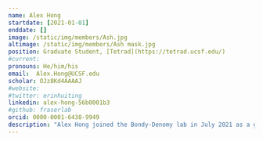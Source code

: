 ```yaml
---
name: Alex Hong
startdate: [2021-01-01]
enddate: []
image: /static/img/members/Ash.jpg
altimage: /static/img/members/Ash mask.jpg
position: Graduate Student, [Tetrad](https://tetrad.ucsf.edu/)
#current:
pronouns: He/him/his
email: 	Alex.Hong@UCSF.edu
scholar: OJz8Kd4AAAAJ
#website:
#twitter: erinhuiting
linkedin: alex-hong-56b0001b3
#github: fraserlab
orcid: 0000-0001-6438-9949
description: "Alex Hong joined the Bondy-Denomy lab in July 2021 as a graduate student in the Tetrad program. Alex grew up in the suburbs of Dallas, Texas before attending MIT. There, he worked in [Dr. Hazel Sive’s Lab](http://sivelab.wi.mit.edu/) on mapping cerebrospinal fluid directional flow in embryonic zebrafish. After graduating with a degree in Biology, Alex worked in [Dr. Kevin Esvelt’s Sculpting Evolution Group](https://www.media.mit.edu/groups/sculpting-evolution/people/) on optimizing a high-throughput microinjection system for making transgenic C. elegans and establishing a CRISPR-Cas mediated daisy drive system in C. elegans. With his interests now directed towards new bacterial immune systems, Alex is working on studying the mechanism of the anti-phage system Gabija. Outside of research, Alex enjoys basketball/soccer, painting, singing, hiking, and biking."
---
```

